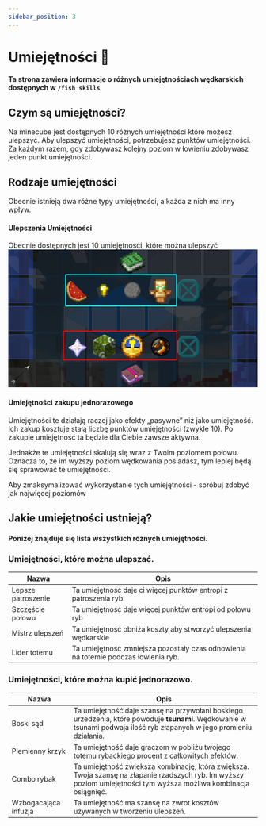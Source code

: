 ```yaml
---
sidebar_position: 3
---
```


# Umiejętności 🎇

#### Ta strona zawiera informacje o różnych umiejętnościach wędkarskich dostępnych w `/fish skills`

## Czym są umiejętności?

Na minecube jest dostępnych 10 różnych umiejętności które możesz ulepszyć.
Aby ulepszyć umiejętności, potrzebujesz punktów umiejętności. Za każdym razem, gdy zdobywasz kolejny poziom w łowieniu zdobywasz jeden punkt umiejętności.

## Rodzaje umiejętności

Obecnie istnieją dwa różne typy umiejętności, a każda z nich ma inny wpływ.

#### Ulepszenia Umiejętności

Obecnie dostępnych jest 10 umiejętnośći, które można ulepszyć
![Ulepszenia](./assets2/umiejetnosci.png)

#### Umiejętności zakupu jednorazowego

Umiejętności te działają raczej jako efekty „pasywne” niż jako umiejętność.
Ich zakup kosztuje stałą liczbę punktów umiejętności (zwykle 10). Po zakupie umiejętność ta będzie dla Ciebie zawsze aktywna.

Jednakże te umiejętności skalują się wraz z Twoim poziomem połowu. Oznacza to, że im wyższy poziom wędkowania posiadasz, tym lepiej będą się sprawować te umiejętności.

Aby zmaksymalizować wykorzystanie tych umiejętności - spróbuj zdobyć jak najwięcej poziomów

## Jakie umiejętności ustnieją?

#### Poniżej znajduje się lista wszystkich różnych umiejętności.

### Umiejętności, które można ulepszać.

| Nazwa              | Opis                                                                                |
| ------------------ | ----------------------------------------------------------------------------------- |
| Lepsze patroszenie | Ta umiejętność daje ci więcej punktów entropi z patroszenia ryb.                    |
| Szczęście połowu   | Ta umiejętność daje więcej punktów entropi od połowu ryb                            |
| Mistrz ulepszeń    | Ta umiejętność obniża koszty aby stworzyć ulepszenia wędkarskie                     |
| Lider totemu       | Ta umiejętność zmniejsza pozostały czas odnowienia na totemie podczas łowienia ryb. |

### Umiejętności, które można kupić jednorazowo.

| Nazwa                | Opis                                                                                                                                                                   |
| -------------------- | ---------------------------------------------------------------------------------------------------------------------------------------------------------------------- |
| Boski sąd            | Ta umiejętność daje szansę na przywołani boskiego urzedzenia, które powoduje **tsunami**. Wędkowanie w tsunami podwaja ilość ryb złapanych w jego promieniu działania. |
| Plemienny krzyk      | Ta umiejętność daje graczom w pobliżu twojego totemu rybackiego procent z całkowitych efektów.                                                                         |
| Combo rybak          | Ta umiejętność zwiększa kombinację, która zwiększa. Twoja szansę na złapanie rzadszych ryb. Im wyższy poziom umiejętności tym wyższa możliwa kombinacja osiągnięć.     |
| Wzbogacająca infuzja | Ta umiejętność ma szansę na zwrot kosztów używanych w tworzeniu ulepszeń.                                                                                              |
